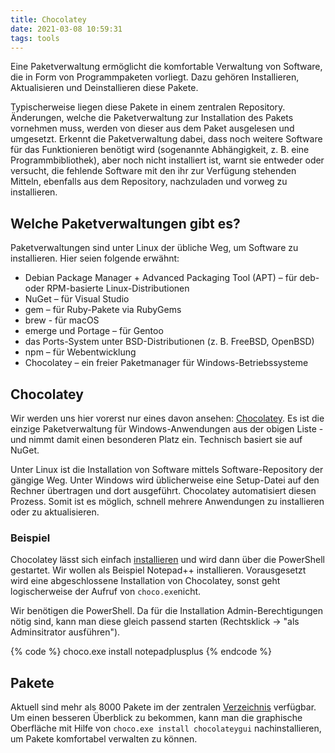 ```yaml
---
title: Chocolatey
date: 2021-03-08 10:59:31
tags: tools
---
```


Eine Paketverwaltung ermöglicht die komfortable Verwaltung von Software, die in Form von Programmpaketen vorliegt. Dazu gehören Installieren, Aktualisieren und Deinstallieren diese Pakete.

Typischerweise liegen diese Pakete in einem zentralen Repository. Änderungen, welche die Paketverwaltung zur Installation des Pakets vornehmen muss, werden von dieser aus dem Paket ausgelesen und umgesetzt. Erkennt die Paketverwaltung dabei, dass noch weitere Software für das Funktionieren benötigt wird (sogenannte Abhängigkeit, z. B. eine Programmbibliothek), aber noch nicht installiert ist, warnt sie entweder oder versucht, die fehlende Software mit den ihr zur Verfügung stehenden Mitteln, ebenfalls aus dem Repository, nachzuladen und vorweg zu installieren.

## Welche Paketverwaltungen gibt es?

Paketverwaltungen sind unter Linux der übliche Weg, um Software zu installieren. Hier seien folgende erwähnt:

- Debian Package Manager + Advanced Packaging Tool (APT) – für deb- oder RPM-basierte Linux-Distributionen
- NuGet – für Visual Studio
- gem – für Ruby-Pakete via RubyGems
- brew - für macOS
- emerge und Portage – für Gentoo
- das Ports-System unter BSD-Distributionen (z. B. FreeBSD, OpenBSD)
- npm – für Webentwicklung
- Chocolatey – ein freier Paketmanager für Windows-Betriebssysteme

## Chocolatey

Wir werden uns hier vorerst nur eines davon ansehen: [Chocolatey](https://chocolatey.org/). Es ist die einzige Paketverwaltung für Windows-Anwendungen aus der obigen Liste - und nimmt damit einen besonderen Platz ein. Technisch basiert sie auf NuGet.

Unter Linux ist die Installation von Software mittels Software-Repository der gängige Weg. Unter Windows wird üblicherweise eine Setup-Datei auf den Rechner übertragen und dort ausgeführt. Chocolatey automatisiert diesen Prozess. Somit ist es möglich, schnell mehrere Anwendungen zu installieren oder zu aktualisieren.

### Beispiel

Chocolatey lässt sich einfach [installieren](https://chocolatey.org/install) und wird dann über die PowerShell gestartet. Wir wollen als Beispiel Notepad++ installieren. Vorausgesetzt wird eine abgeschlossene Installation von Chocolatey, sonst geht logischerweise der Aufruf von ``choco.exe``nicht.

Wir benötigen die PowerShell. Da für die Installation Admin-Berechtigungen nötig sind, kann man diese gleich passend starten (Rechtsklick -> "als Adminsitrator ausführen").

{% code %}
choco.exe install notepadplusplus
{% endcode %}

## Pakete

Aktuell sind mehr als 8000 Pakete im der zentralen [Verzeichnis](https://chocolatey.org/packages) verfügbar. Um einen besseren Überblick zu bekommen, kann man die graphische Oberfläche mit Hilfe von ``choco.exe install chocolateygui`` nachinstallieren, um Pakete komfortabel verwalten zu können.

